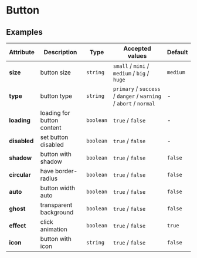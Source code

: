 # Button

## Examples

<ex-code name="ex-button-basic"></ex-code>

<ex-code name="ex-button-type"></ex-code>

<ex-code name="ex-button-loading"></ex-code>

<ex-code name="ex-button-status"></ex-code>

<ex-code name="ex-button-ghost"></ex-code>

<ex-code name="ex-button-icon"></ex-code>

<ex-code name="ex-button-size"></ex-code>

<ex-footer edit-link="https://github.com/zeit-ui/vue/edit/master/docs/zh-cn/components/button.md">

| Attribute | Description | Type | Accepted values | Default
| ---------- | ---------- | ---- |  -------------- | ------ |
| **size** | button size | `string` | `small` / `mini` / `medium` / `big` / `huge` | `medium` |
| **type** | button type | `string` | `primary` / `success` / `danger` / `warning` / `abort` / `normal` | - |
| **loading** | loading for button content | `boolean` | `true` / `false` | - |
| **disabled** | set button disabled | `boolean` | `true` / `false` | - |
| **shadow** | button with shadow | `boolean` | `true` / `false` | `false` |
| **circular** | have border-radius | `boolean` | `true` / `false` | `false` |
| **auto** | button width auto | `boolean` | `true` / `false` | `false` |
| **ghost** | transparent background | `boolean` | `true` / `false` | `false` |
| **effect** | click animation | `boolean` | `true` / `false` | `true` |
| **icon** | button with icon | `string` | `true` / `false` | `false` |

</ex-footer>
